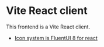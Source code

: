# Vite React client

This frontend is a Vite React client. 

* [Icon system is FluentUI 8 for react](https://master--628d031b55e942004ac95df1.chromatic.com/?path=/docs/icons-catalog--page)